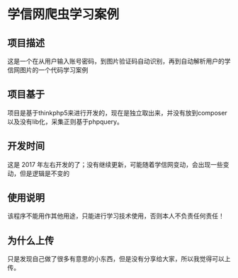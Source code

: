 # 学信网爬虫学习案例

## 项目描述

这是一个在从用户输入账号密码，到图片验证码自动识别，再到自动解析用户的学信网图片的一个代码学习案例

## 项目基于

项目是基于thinkphp5来进行开发的，现在是独立取出来，并没有放到composer以及没有lib化，采集正则基于phpquery。

## 开发时间

这是 2017 年左右开发的了；没有继续更新，可能随着学信网变动，会出现一些变动，但是逻辑是不变的

## 使用说明

该程序不能用作其他用途，只能进行学习技术使用，否则本人不负责任何责任！

## 为什么上传

只是发现自己做了很多有意思的小东西，但是没有分享给大家，所以我觉得可以上传。

